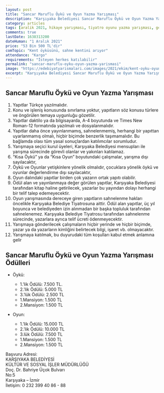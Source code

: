 ```yaml
---
layout: post
title: "Sancar Maruflu Öykü ve Oyun Yazma Yarışması"
description: "Karşıyaka Belediyesi Sancar Maruflu Öykü ve Oyun Yazma Yarışması düzenliyor"
category: articles
tags: [aralik 2021, hikaye yarışması, tiyatro oyunu yazma yarışması, genel, sancar maruflu]
comments: true
lastDate: 1638313200 
dateHuman: "1 Aralık 2021"
price: "53 Bin 500 TL'dir"
comTopic: "Kent öyküsünü, sahne kentini arıyor"
attendance: "Kargo"
requirements: "İsteyen herkes katılabilir"
permalink: "sancar-maruflu-oyku-oyun-yazma-yarismasi"
image: "https://edebiyatyarismalari.com/images/2021/ekim/kent-oyku-oyun-yazma-yarismasi.jpg"
excerpt: "Karşıyaka Belediyesi Sancar Maruflu Öykü ve Oyun Yazma Yarışması düzenliyor"
---
```


## Sancar Maruflu Öykü ve Oyun Yazma Yarışması
1. Yapıtlar Türkçe yazılmalıdır.
2. Konu ve işleniş konusunda sınırlama yoktur, yapıtların söz konusu türlere ve öngörülen temaya uygunluğu gözetilir.
3. Yapıtlar daktilo ya da bilgisayarda, A-4 boyutunda ve Times New Roman-12 formatında yazılmalı ve dosyalanmalıdır.
4. Yapıtlar daha önce yayınlanmamış, sahnelenmemiş, herhangi bir yapıttan uyarlanmamış olmalı, hiçbir biçimde benzerlik taşımamalıdır. Bu bağlamda olası tüm yasal sonuçlardan katılımcılar sorumludur.
5. Yarışmaya seçici kurul üyeleri, Karşıyaka Belediyesi mensupları ile yarışma sürecinde görevli olanlar ve yakınları katılamaz.
6. “Kısa Öykü” ya da “Kısa Oyun” boyutundaki çalışmalar, yarışma dışı sayılacaktır,
7. Öykü ve Oyunlar yetişkinlere yönelik olmalıdır, çocuklara yönelik öykü ve oyunlar değerlendirme dışı sayılacaktır,
8. Oyun dalındaki yapıtlar birden çok yazarın ortak yapıtı olabilir.
9. Ödül alan ve yayınlanmaya değer görülen yapıtlar, Karşıyaka Belediyesi tarafından kitap haline getirilecek, yazarlar bu yayından dolayı herhangi bir telif talep edemeyecektir.
10. Oyun yarışmasında dereceye giren yapıtların sahnelenme hakları öncelikle Karşıyaka Belediye Tiyatrosuna aittir. Ödül alan yapıtlar, üç yıl boyunca ve belediyeden izin alınmadan bir başka topluluk tarafından sahnelenemez. Karşıyaka Belediye Tiyatrosu tarafından sahnelenme sürecinde, yazarlara ayrıca telif ücreti ödenmeyecektir.
11. Yarışmaya gönderilecek çalışmaların hiçbir yerinde ve hiçbir biçimde, yazar ya da yazarların kimliğini belirtecek bilgi, işaret vb. olmayacaktır.
12. Yarışmaya katılmak, bu duyurudaki tüm koşulları kabul etmek anlamına gelir

## Sancar Maruflu Öykü ve Oyun Yazma Yarışması Ödülleri
- Öykü:
    - 1.’lik Ödülü: 7.500 TL.
    - 2.’lik Ödülü: 5.000 TL
    - 3.’lük Ödülü: 2.500 TL
    - 1.Mansiyon: 1.500 TL
    - 2.Mansiyon: 1.500 TL

- Oyun:
    - 1.’lik Ödülü: 15.000 TL
    - 2.’lik Ödülü: 10.000 TL
    - 3.lük Ödülü: 7.500 TL
    - 1.Mansiyon: 1.500 TL
    - 2.Mansiyon: 1.500 TL

Başvuru Adresi:  
KARŞIYAKA BELEDİYESİ  
KÜLTÜR VE SOSYAL İŞLER MÜDÜRLÜĞÜ  
Doç. Dr. Bahriye Üçok Bulvarı  
No:5  
Karşıyaka – İzmir  
İletişim: 0 232 399 40 86 - 88  
